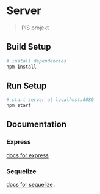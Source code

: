 # Server

> PIS projekt

## Build Setup

``` bash
# install dependencies
npm install

```
## Run Setup
``` bash
# start server at localhost:8080
npm start

```
## Documentation
### Express
[docs for express](https://expressjs.com/en/4x/api.html) 
### Sequelize
[docs for sequelize](http://docs.sequelizejs.com/) .
